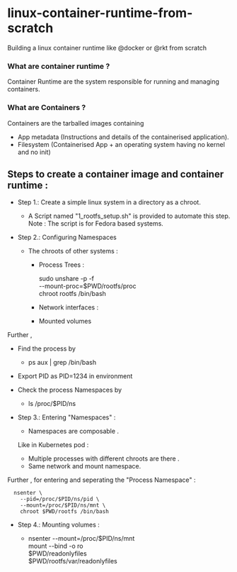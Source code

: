 # linux-container-runtime-from-scratch
Building a linux container runtime like @docker or @rkt from scratch


### What are container runtime ?
Container Runtime are the system responsible for running and managing containers.

### What are Containers ?
Containers are the tarballed images containing 
- App metadata (Instructions and details of the containerised application).
- Filesystem (Containerised App + an operating system having no kernel and no init)

## Steps to create a container image and container runtime : 

- Step 1.: Create a simple linux system in a directory as a chroot.

  - A Script named "1_rootfs_setup.sh" is provided to automate this step. Note : The script is for Fedora based systems.

- Step 2.: Configuring Namespaces 

  - The chroots of other systems :
  
    - Process Trees : 
    
        sudo unshare -p -f \
          --mount-proc=$PWD/rootfs/proc \
          chroot rootfs /bin/bash

    - Network interfaces : 
    
    - Mounted volumes
    
    
Further , 

  - Find the process by 
      - ps aux | grep /bin/bash
  - Export PID as PID=1234 in environment
  - Check the process Namespaces by 
      - ls /proc/$PID/ns

 - Step 3.: Entering "Namespaces" : 
    - Namespaces are composable . 
    
    Like in Kubernetes pod :
    
    - Multiple processes with different chroots are there .
    - Same network and mount namespace.
    
Further , for entering and seperating the "Process Namespace" : 
    
      nsenter \
        --pid=/proc/$PID/ns/pid \
        --mount=/proc/$PID/ns/mnt \
        chroot $PWD/rootfs /bin/bash
    
    
- Step 4.: Mounting volumes :
 
   - nsenter --mount=/proc/$PID/ns/mnt \
        mount --bind -o ro \
        $PWD/readonlyfiles \
        $PWD/rootfs/var/readonlyfiles
      

